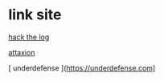 # link site

[ hack the log ](https://hackthelogs.com)


[ attaxion ](https://attaxion.com)

[ underdefense ](https://underdefense.com]

